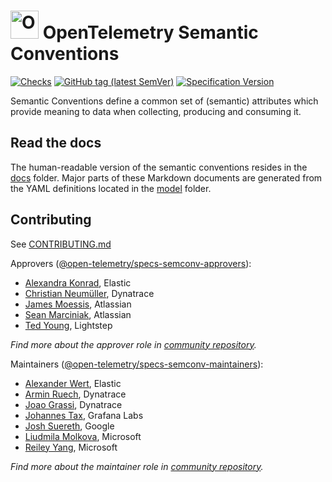 # <img src="https://opentelemetry.io/img/logos/opentelemetry-logo-nav.png" alt="OpenTelemetry Icon" width="45" height=""> OpenTelemetry Semantic Conventions

[![Checks](https://github.com/open-telemetry/semantic-conventions/workflows/Checks/badge.svg?branch=main)](https://github.com/open-telemetry/semantic-conventions/actions?query=workflow%3A%22Checks%22+branch%3Amain)
[![GitHub tag (latest SemVer)](https://img.shields.io/github/tag/open-telemetry/semantic-conventions.svg?logo=opentelemetry&&color=f5a800&label=Latest%20release)](https://github.com/open-telemetry/semantic-conventions/releases/latest)
[![Specification Version](https://img.shields.io/badge/OTel_specification_version-v1.35.0-blue?logo=opentelemetry&color=f5a800)](https://github.com/open-telemetry/opentelemetry-specification/releases/tag/v1.35.0)

Semantic Conventions define a common set of (semantic) attributes which
provide meaning to data when collecting, producing and consuming it.

## Read the docs

The human-readable version of the semantic conventions resides in the [docs](docs/README.md) folder.
Major parts of these Markdown documents are generated from the YAML definitions located in the [model](model/README.md) folder.

## Contributing

See [CONTRIBUTING.md](CONTRIBUTING.md)

Approvers ([@open-telemetry/specs-semconv-approvers](https://github.com/orgs/open-telemetry/teams/specs-semconv-approvers)):

- [Alexandra Konrad](https://github.com/trisch-me), Elastic
- [Christian Neumüller](https://github.com/Oberon00), Dynatrace
- [James Moessis](https://github.com/jamesmoessis), Atlassian
- [Sean Marciniak](https://github.com/MovieStoreGuy), Atlassian
- [Ted Young](https://github.com/tedsuo), Lightstep

_Find more about the approver role in [community repository](https://github.com/open-telemetry/community/blob/main/guides/contributor/membership.md#approver)._

Maintainers ([@open-telemetry/specs-semconv-maintainers](https://github.com/orgs/open-telemetry/teams/specs-semconv-maintainers)):

- [Alexander Wert](https://github.com/AlexanderWert), Elastic
- [Armin Ruech](https://github.com/arminru), Dynatrace
- [Joao Grassi](https://github.com/joaopgrassi), Dynatrace
- [Johannes Tax](https://github.com/pyohannes), Grafana Labs
- [Josh Suereth](https://github.com/jsuereth), Google
- [Liudmila Molkova](https://github.com/lmolkova), Microsoft
- [Reiley Yang](https://github.com/reyang), Microsoft

_Find more about the maintainer role in [community repository](https://github.com/open-telemetry/community/blob/main/guides/contributor/membership.md#maintainer)._
